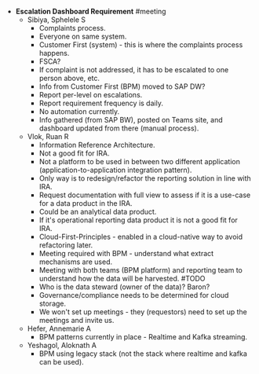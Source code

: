 - **Escalation Dashboard Requirement** #meeting
	- Sibiya, Sphelele S
		- Complaints process.
		- Everyone on same system.
		- Customer First (system) - this is where the complaints process happens.
		- FSCA?
		- If complaint is not addressed, it has to be escalated to one person above, etc.
		- Info from Customer First (BPM) moved to SAP DW?
		- Report per-level on escalations.
		- Report requirement frequency is daily.
		- No automation currently.
		- Info gathered (from SAP BW), posted on Teams site, and dashboard updated from there (manual process).
	- Vlok, Ruan R
		- Information Reference Architecture.
		- Not a good fit for IRA.
		- Not a platform to be used in between two different application (application-to-application integration pattern).
		- Only way is to redesign/refactor the reporting solution in line with IRA.
		- Request documentation with full view to assess if it is a use-case for a data product in the IRA.
		- Could be an analytical data product.
		- If it's operational reporting data product it is not a good fit for IRA.
		- Cloud-First-Principles - enabled in a cloud-native way to avoid refactoring later.
		- Meeting required with BPM - understand what extract mechanisms are used.
		- Meeting with both teams (BPM platform) and reporting team to understand how the data will be harvested. #TODO
		- Who is the data steward (owner of the data)? Baron?
		- Governance/compliance needs to be determined for cloud storage.
		- We won't set up meetings - they (requestors) need to set up the meetings and invite us.
	- Hefer, Annemarie A
		- BPM patterns currently in place - Realtime and Kafka streaming.
	- Yeshagol, Aloknath A
		- BPM using legacy stack (not the stack where realtime and kafka can be used).